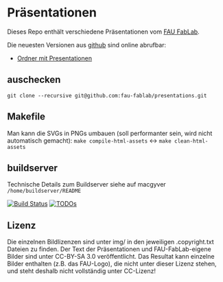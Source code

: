 Präsentationen
==============

Dieses Repo enthält verschiedene Präsentationen vom [FAU FabLab](https://fablab.fau.de).

Die neuesten Versionen aus [github](https://github.com/fau-fablab/presentations) sind online abrufbar:

- [Ordner mit Presentationen](https://user.fablab.fau.de/~buildserver/presentations)

auschecken
----------

```shell
git clone --recursive git@github.com:fau-fablab/presentations.git
```

Makefile
--------

Man kann die SVGs in PNGs umbauen (soll performanter sein, wird nicht automatisch gemacht): `make compile-html-assets` <-> `make clean-html-assets`

buildserver
-----------

Technische Details zum Buildserver siehe auf macgyver `/home/buildserver/README`

[![Build Status](https://user.fablab.fau.de/~buildserver/presentations/status.svg)](https://user.fablab.fau.de/~buildserver/presentations/)
[![TODOs](https://user.fablab.fau.de/~buildserver/presentations/status-todos.svg)](https://user.fablab.fau.de/~buildserver/presentations/)

Lizenz
------

Die einzelnen Bildlizenzen sind unter img/ in den jeweiligen .copyright.txt Dateien zu finden. Der Text der Präsentationen und FAU-FabLab-eigene Bilder sind unter CC-BY-SA 3.0 veröffentlicht. Das Resultat kann einzelne Bilder enthalten (z.B. das FAU-Logo), die nicht unter dieser Lizenz stehen, und steht deshalb nicht vollständig unter CC-Lizenz!